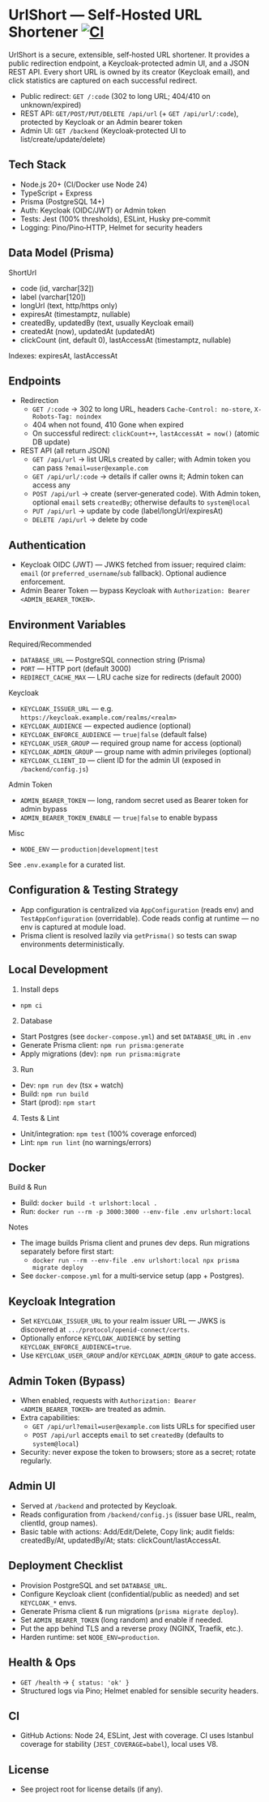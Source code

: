 # UrlShort — Self‑Hosted URL Shortener [![CI](https://github.com/valcriss/urlshort/actions/workflows/ci.yml/badge.svg)](https://github.com/valcriss/urlshort/actions/workflows/ci.yml)

UrlShort is a secure, extensible, self‑hosted URL shortener. It provides a public redirection endpoint, a Keycloak‑protected admin UI, and a JSON REST API. Every short URL is owned by its creator (Keycloak email), and click statistics are captured on each successful redirect.

- Public redirect: `GET /:code` (302 to long URL; 404/410 on unknown/expired)
- REST API: `GET/POST/PUT/DELETE /api/url` (+ `GET /api/url/:code`), protected by Keycloak or an Admin bearer token
- Admin UI: `GET /backend` (Keycloak‑protected UI to list/create/update/delete)

## Tech Stack
- Node.js 20+ (CI/Docker use Node 24)
- TypeScript + Express
- Prisma (PostgreSQL 14+)
- Auth: Keycloak (OIDC/JWT) or Admin token
- Tests: Jest (100% thresholds), ESLint, Husky pre‑commit
- Logging: Pino/Pino‑HTTP, Helmet for security headers

## Data Model (Prisma)
ShortUrl
- code (id, varchar[32])
- label (varchar[120])
- longUrl (text, http/https only)
- expiresAt (timestamptz, nullable)
- createdBy, updatedBy (text, usually Keycloak email)
- createdAt (now), updatedAt (updatedAt)
- clickCount (int, default 0), lastAccessAt (timestamptz, nullable)

Indexes: expiresAt, lastAccessAt

## Endpoints
- Redirection
  - `GET /:code` → 302 to long URL, headers `Cache-Control: no-store`, `X-Robots-Tag: noindex`
  - 404 when not found, 410 Gone when expired
  - On successful redirect: `clickCount++`, `lastAccessAt = now()` (atomic DB update)
- REST API (all return JSON)
  - `GET /api/url` → list URLs created by caller; with Admin token you can pass `?email=user@example.com`
  - `GET /api/url/:code` → details if caller owns it; Admin token can access any
  - `POST /api/url` → create (server‑generated code). With Admin token, optional `email` sets `createdBy`; otherwise defaults to `system@local`
  - `PUT /api/url` → update by code (label/longUrl/expiresAt)
  - `DELETE /api/url` → delete by code

## Authentication
- Keycloak OIDC (JWT) — JWKS fetched from issuer; required claim: `email` (or `preferred_username`/`sub` fallback). Optional audience enforcement.
- Admin Bearer Token — bypass Keycloak with `Authorization: Bearer <ADMIN_BEARER_TOKEN>`.

## Environment Variables
Required/Recommended
- `DATABASE_URL` — PostgreSQL connection string (Prisma)
- `PORT` — HTTP port (default 3000)
- `REDIRECT_CACHE_MAX` — LRU cache size for redirects (default 2000)

Keycloak
- `KEYCLOAK_ISSUER_URL` — e.g. `https://keycloak.example.com/realms/<realm>`
- `KEYCLOAK_AUDIENCE` — expected audience (optional)
- `KEYCLOAK_ENFORCE_AUDIENCE` — `true|false` (default false)
- `KEYCLOAK_USER_GROUP` — required group name for access (optional)
- `KEYCLOAK_ADMIN_GROUP` — group name with admin privileges (optional)
- `KEYCLOAK_CLIENT_ID` — client ID for the admin UI (exposed in `/backend/config.js`)

Admin Token
- `ADMIN_BEARER_TOKEN` — long, random secret used as Bearer token for admin bypass
- `ADMIN_BEARER_TOKEN_ENABLE` — `true|false` to enable bypass

Misc
- `NODE_ENV` — `production|development|test`

See `.env.example` for a curated list.

## Configuration & Testing Strategy
- App configuration is centralized via `AppConfiguration` (reads env) and `TestAppConfiguration` (overridable). Code reads config at runtime — no env is captured at module load.
- Prisma client is resolved lazily via `getPrisma()` so tests can swap environments deterministically.

## Local Development
1) Install deps
- `npm ci`

2) Database
- Start Postgres (see `docker-compose.yml`) and set `DATABASE_URL` in `.env`
- Generate Prisma client: `npm run prisma:generate`
- Apply migrations (dev): `npm run prisma:migrate`

3) Run
- Dev: `npm run dev` (tsx + watch)
- Build: `npm run build`
- Start (prod): `npm start`

4) Tests & Lint
- Unit/integration: `npm test` (100% coverage enforced)
- Lint: `npm run lint` (no warnings/errors)

## Docker
Build & Run
- Build: `docker build -t urlshort:local .`
- Run: `docker run --rm -p 3000:3000 --env-file .env urlshort:local`

Notes
- The image builds Prisma client and prunes dev deps. Run migrations separately before first start:
  - `docker run --rm --env-file .env urlshort:local npx prisma migrate deploy`
- See `docker-compose.yml` for a multi‑service setup (app + Postgres).

## Keycloak Integration
- Set `KEYCLOAK_ISSUER_URL` to your realm issuer URL — JWKS is discovered at `.../protocol/openid-connect/certs`.
- Optionally enforce `KEYCLOAK_AUDIENCE` by setting `KEYCLOAK_ENFORCE_AUDIENCE=true`.
- Use `KEYCLOAK_USER_GROUP` and/or `KEYCLOAK_ADMIN_GROUP` to gate access.

## Admin Token (Bypass)
- When enabled, requests with `Authorization: Bearer <ADMIN_BEARER_TOKEN>` are treated as admin.
- Extra capabilities:
  - `GET /api/url?email=user@example.com` lists URLs for specified user
  - `POST /api/url` accepts `email` to set `createdBy` (defaults to `system@local`)
- Security: never expose the token to browsers; store as a secret; rotate regularly.

## Admin UI
- Served at `/backend` and protected by Keycloak.
- Reads configuration from `/backend/config.js` (issuer base URL, realm, clientId, group names).
- Basic table with actions: Add/Edit/Delete, Copy link; audit fields: createdBy/At, updatedBy/At; stats: clickCount/lastAccessAt.

## Deployment Checklist
- Provision PostgreSQL and set `DATABASE_URL`.
- Configure Keycloak client (confidential/public as needed) and set `KEYCLOAK_*` envs.
- Generate Prisma client & run migrations (`prisma migrate deploy`).
- Set `ADMIN_BEARER_TOKEN` (long random) and enable if needed.
- Put the app behind TLS and a reverse proxy (NGINX, Traefik, etc.).
- Harden runtime: set `NODE_ENV=production`.

## Health & Ops
- `GET /health` → `{ status: 'ok' }`
- Structured logs via Pino; Helmet enabled for sensible security headers.

## CI
- GitHub Actions: Node 24, ESLint, Jest with coverage. CI uses Istanbul coverage for stability (`JEST_COVERAGE=babel`), local uses V8.

## License
- See project root for license details (if any).

